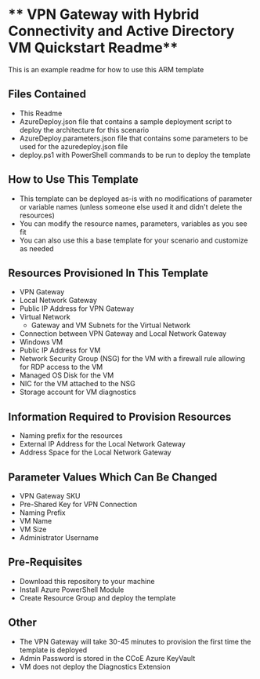 # ** VPN Gateway with Hybrid Connectivity and Active Directory VM Quickstart Readme**

This is an example readme for how to use this ARM template

## **Files Contained**

* This Readme
* AzureDeploy.json file that contains a sample deployment script to deploy the architecture for this scenario
* AzureDeploy.parameters.json file that contains some parameters to be used for the azuredeploy.json file
* deploy.ps1 with PowerShell commands to be run to deploy the template

## **How to Use This Template**

* This template can be deployed as-is with no modifications of parameter or variable names (unless someone else used it and didn't delete the resources)
* You can modify the resource names, parameters, variables as you see fit
* You can also use this a base template for your scenario and customize as needed

## Resources Provisioned In This Template

* VPN Gateway
* Local Network Gateway
* Public IP Address for VPN Gateway
* Virtual Network
  * Gateway and VM Subnets for the Virtual Network
* Connection between VPN Gateway and Local Network Gateway
* Windows VM
* Public IP Address for VM
* Network Security Group (NSG) for the VM with a firewall rule allowing for RDP access to the VM
* Managed OS Disk for the VM
* NIC for the VM attached to the NSG
* Storage account for VM diagnostics

## Information Required to Provision Resources

* Naming prefix for the resources
* External IP Address for the Local Network Gateway
* Address Space for the Local Network Gateway

## Parameter Values Which Can Be Changed

* VPN Gateway SKU
* Pre-Shared Key for VPN Connection
* Naming Prefix
* VM Name
* VM Size
* Administrator Username

## **Pre-Requisites**

* Download this repository to your machine
* Install Azure PowerShell Module
* Create Resource Group and deploy the template

## **Other**

* The VPN Gateway will take 30-45 minutes to provision the first time the template is deployed
* Admin Password is stored in the CCoE Azure KeyVault
* VM does not deploy the Diagnostics Extension